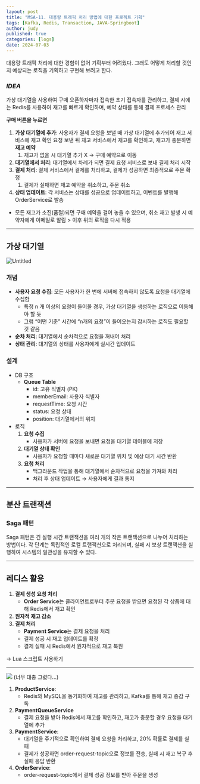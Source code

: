 ```yaml
---
layout: post
title: "MSA-11. 대용량 트래픽 처리 방법에 대한 프로젝트 기획"
tags: [Kafka, Redis, Transaction, JAVA-Springboot]
author: judy
published: true
categories: [logs]
date: 2024-07-03
---
```


대용량 트래픽 처리에 대한 경험이 없어 기획부터 어려웠다. 그래도 어떻게 처리할 것인지 예상되는 로직을 기획하고 구현해 보려고 한다.


### *IDEA*

가상 대기열을 사용하여 구매 오픈하자마자 접속한 초기 접속자를 관리하고, 결제 시에는 Redis를 사용하여 재고를 빠르게 확인하며, 예약 상태를 통해 결제 프로세스 관리

**구매 버튼을 누르면** 

1. **가상 대기열에 추가**: 사용자가 결제 요청을 보낼 때 가상 대기열에 추가되어 재고 서비스에 재고 확인 요청 보낸 뒤 재고 서비스에서 재고를 확인하고, 재고가 충분하면 **재고 예약**
    1. 재고가 없을 시 대기열 추가 X → 구매 예약으로 이동
2. **대기열에서 처리**: 대기열에서 차례가 되면 결제 요청 서비스로 보내 결제 처리 시작
3. **결제 처리**: 결제 서비스에서 결제를 처리하고, 결제가 성공하면 최종적으로 주문 확정
    1. 결제가 실패하면 재고 예약을 취소하고, 주문 취소
4. **상태 업데이트**: 각 서비스는 상태를 성공으로 업데이트하고, 이벤트를 발행해 OrderService로 발송

- 모든 재고가 소진(품절)되면 구매 예약을 걸어 놓을 수 있으며, 취소 재고 발생 시 예약자에게 이메일로 알림 > 이후 위의 로직을 다시 적용


----

## 가상 대기열

![Untitled](https://yuju-lee.notion.site/image/https%3A%2F%2Fprod-files-secure.s3.us-west-2.amazonaws.com%2F44912d2a-41d8-4efb-a178-49f42e164aad%2F3cec5d45-1253-40d4-b2d8-46a077552762%2FUntitled.png?table=block&id=68f4fb32-ded7-4723-9c61-4fa0b912ef84&spaceId=44912d2a-41d8-4efb-a178-49f42e164aad&width=770&userId=&cache=v2)

### 개념

- **사용자 요청 수집**: 모든 사용자가 한 번에 서버에 접속하지 않도록 요청을 대기열에 수집함
    - 특정 n 개 이상의 요청이 들어올 경우, 가상 대기열을 생성하는 로직으로 이동해야 할 듯
    - 그럼 “어떤 기준” 시간에 “n개의 요청”이 들어오는지 감시하는 로직도 필요할 것 같음
- **순차 처리**: 대기열에서 순차적으로 요청을 꺼내어 처리
- **상태 관리**: 대기열의 상태를 사용자에게 실시간 업데이트

### 설계

- DB 구조
    - **Queue Table**
        - id: 고유 식별자 (PK)
        - memberEmail: 사용자 식별자
        - requestTime: 요청 시간
        - status: 요청 상태
        - position: 대기열에서의 위치
- 로직
    1. **요청 수집**
        - 사용자가 서버에 요청을 보내면 요청을 대기열 테이블에 저장
    2. **대기열 상태 확인**
        - 사용자가 요청할 때마다 새로운 대기열 위치 및 예상 대기 시간 반환
    3. **요청 처리**
        - 백그라운드 작업을 통해 대기열에서 순차적으로 요청을 가져와 처리
        - 처리 후 상태 업데이트 → 사용자에게 결과 통지

----

## 분산 트랜잭션

### Saga 패턴

Saga 패턴은 긴 실행 시간 트랜잭션을 여러 개의 작은 트랜잭션으로 나누어 처리하는 방법이다. 각 단계는 독립적인 로컬 트랜잭션으로 처리되며, 실패 시 보상 트랜잭션을 실행하여 시스템의 일관성을 유지할 수 있다.

----

## 레디스 활용

1. **결제 생성 요청 처리**
    - **Order Service**는 클라이언트로부터 주문 요청을 받으면 요청된 각 상품에 대해 Redis에서 재고 확인
2. **원자적 재고 감소**
3. **결제 처리**
    - **Payment Service**는 결제 요청을 처리
    - 결제 성공 시 재고 업데이트를 확정
    - 결제 실패 시 Redis에서 원자적으로 재고 복원

→ Lua 스크립트 사용하기

----

![](https://yuju-lee.notion.site/image/https%3A%2F%2Fprod-files-secure.s3.us-west-2.amazonaws.com%2F44912d2a-41d8-4efb-a178-49f42e164aad%2Fae6bf094-d7d2-464e-be75-6f85042f8f64%2FIMG_0265.png?table=block&id=b62775cf-72e8-4c23-acca-4b1670dda2d9&spaceId=44912d2a-41d8-4efb-a178-49f42e164aad&width=1440&userId=&cache=v2)
(너무 대충 그렸다...)

1. **ProductService**:
    - Redis와 MySQL을 동기화하여 재고를 관리하고, Kafka를 통해 재고 증감 구독
2. **PaymentQueueService**
    - 결제 요청을 받아 Redis에서 재고를 확인하고, 재고가 충분할 경우 요청을 대기열에 추가
3. **PaymentService**:
    - 대기열을 주기적으로 확인하여 결제 요청을 처리하고, 20% 확률로 결제를 실패
    - 결제가 성공하면 order-request-topic으로 정보를 전송, 실패 시 재고 복구 후 실패 응답 반환
4. **OrderService**:
    - order-request-topic에서 결제 성공 정보를 받아 주문을 생성